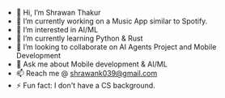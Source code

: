 - 👋 Hi, I’m Shrawan Thakur
- 🔭 I’m currently working on a Music App similar to Spotify.
- 👀 I’m interested in AI/ML
- 🌱 I’m currently learning Python & Rust 
- 💞️ I’m looking to collaborate on AI Agents Project and Mobile Development
- 💬 Ask me about Mobile development & AI/ML
- 📫 Reach me @ shrawank039@gmail.com
- ⚡ Fun fact: I don't have a CS background.


<!--
**shrawank039/shrawank039** is a ✨ _special_ ✨ repository because its `README.md` (this file) appears on your GitHub profile.

<!-- - 🤔 I’m looking for help with ML Opportunity. -->

